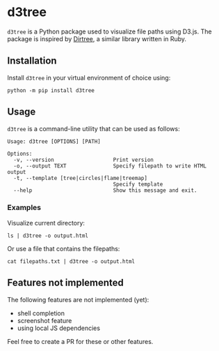 # d3tree

`d3tree` is a Python package used to visualize file paths using D3.js. The package is inspired by [Dirtree](https://github.com/emad-elsaid/dirtree), a similar library written in Ruby.

## Installation

Install `d3tree` in your virtual environment of choice using:

```shell
python -m pip install d3tree
```

## Usage

`d3tree` is a command-line utility that can be used as follows:

```shell
Usage: d3tree [OPTIONS] [PATH]

Options:
  -v, --version                   Print version
  -o, --output TEXT               Specify filepath to write HTML output
  -t, --template [tree|circles|flame|treemap]
                                  Specify template
  --help                          Show this message and exit.
```

### Examples

Visualize current directory:

```shell
ls | d3tree -o output.html
```

Or use a file that contains the filepaths:

```shell
cat filepaths.txt | d3tree -o output.html
```

## Features not implemented

The following features are not implemented (yet):
- shell completion
- screenshot feature
- using local JS dependencies

Feel free to create a PR for these or other features.
